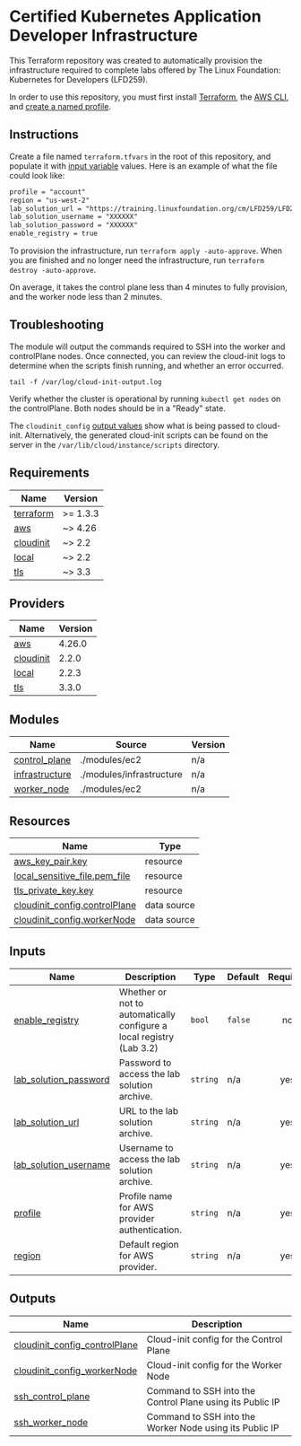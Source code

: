 # Certified Kubernetes Application Developer Infrastructure

This Terraform repository was created to automatically provision the infrastructure required to complete labs offered by The Linux Foundation: Kubernetes for Developers (LFD259). 

In order to use this repository, you must first install [Terraform](https://developer.hashicorp.com/terraform/tutorials/aws-get-started/install-cli), the [AWS CLI](https://docs.aws.amazon.com/cli/latest/userguide/getting-started-install.html), and [create a named profile](https://docs.aws.amazon.com/cli/latest/userguide/cli-configure-quickstart.html#cli-configure-quickstart-profiles).

## Instructions
Create a file named `terraform.tfvars` in the root of this repository, and populate it with [input variable](variables.tf) values.
Here is an example of what the file could look like:
```markdown
profile = "account"
region = "us-west-2"
lab_solution_url = "https://training.linuxfoundation.org/cm/LFD259/LFD259_V2022-11-23_SOLUTIONS.tar.xz"
lab_solution_username = "XXXXXX"
lab_solution_password = "XXXXXX"
enable_registry = true
```

To provision the infrastructure, run `terraform apply -auto-approve`.
When you are finished and no longer need the infrastructure, run `terraform destroy -auto-approve`.

On average, it takes the control plane less than 4 minutes to fully provision, and the worker node less than 2 minutes.

## Troubleshooting
The module will output the commands required to SSH into the worker and controlPlane nodes.
Once connected, you can review the cloud-init logs to determine when the scripts finish running, and whether an error occurred.
```shell
tail -f /var/log/cloud-init-output.log
```

Verify whether the cluster is operational by running `kubectl get nodes` on the controlPlane.
Both nodes should be in a "Ready" state.

The `cloudinit_config` [output values](outputs.tf) show what is being passed to cloud-init.
Alternatively, the generated cloud-init scripts can be found on the server in the `/var/lib/cloud/instance/scripts` directory.

<!-- BEGIN_TF_DOCS -->
## Requirements

| Name                                                                     | Version  |
|--------------------------------------------------------------------------|----------|
| <a name="requirement_terraform"></a> [terraform](#requirement_terraform) | >= 1.3.3 |
| <a name="requirement_aws"></a> [aws](#requirement_aws)                   | ~> 4.26  |
| <a name="requirement_cloudinit"></a> [cloudinit](#requirement_cloudinit) | ~> 2.2   |
| <a name="requirement_local"></a> [local](#requirement_local)             | ~> 2.2   |
| <a name="requirement_tls"></a> [tls](#requirement_tls)                   | ~> 3.3   |

## Providers

| Name                                                               | Version |
|--------------------------------------------------------------------|---------|
| <a name="provider_aws"></a> [aws](#provider_aws)                   | 4.26.0  |
| <a name="provider_cloudinit"></a> [cloudinit](#provider_cloudinit) | 2.2.0   |
| <a name="provider_local"></a> [local](#provider_local)             | 2.2.3   |
| <a name="provider_tls"></a> [tls](#provider_tls)                   | 3.3.0   |

## Modules

| Name                                                                          | Source                   | Version |
|-------------------------------------------------------------------------------|--------------------------|---------|
| <a name="module_control_plane"></a> [control_plane](#module_control_plane)    | ./modules/ec2            | n/a     |
| <a name="module_infrastructure"></a> [infrastructure](#module_infrastructure) | ./modules/infrastructure | n/a     |
| <a name="module_worker_node"></a> [worker_node](#module_worker_node)          | ./modules/ec2            | n/a     |

## Resources

| Name                                                                                                                          | Type        |
|-------------------------------------------------------------------------------------------------------------------------------|-------------|
| [aws_key_pair.key](https://registry.terraform.io/providers/hashicorp/aws/latest/docs/resources/key_pair)                      | resource    |
| [local_sensitive_file.pem_file](https://registry.terraform.io/providers/hashicorp/local/latest/docs/resources/sensitive_file) | resource    |
| [tls_private_key.key](https://registry.terraform.io/providers/hashicorp/tls/latest/docs/resources/private_key)                | resource    |
| [cloudinit_config.controlPlane](https://registry.terraform.io/providers/hashicorp/cloudinit/latest/docs/data-sources/config)  | data source |
| [cloudinit_config.workerNode](https://registry.terraform.io/providers/hashicorp/cloudinit/latest/docs/data-sources/config)    | data source |

## Inputs

| Name                                                                                             | Description                                                          | Type     | Default | Required |
|--------------------------------------------------------------------------------------------------|----------------------------------------------------------------------|----------|---------|:--------:|
| <a name="input_enable_registry"></a> [enable_registry](#input_enable_registry)                   | Whether or not to automatically configure a local registry (Lab 3.2) | `bool`   | `false` |    no    |
| <a name="input_lab_solution_password"></a> [lab_solution_password](#input_lab_solution_password) | Password to access the lab solution archive.                         | `string` | n/a     |   yes    |
| <a name="input_lab_solution_url"></a> [lab_solution_url](#input_lab_solution_url)                | URL to the lab solution archive.                                     | `string` | n/a     |   yes    |
| <a name="input_lab_solution_username"></a> [lab_solution_username](#input_lab_solution_username) | Username to access the lab solution archive.                         | `string` | n/a     |   yes    |
| <a name="input_profile"></a> [profile](#input_profile)                                           | Profile name for AWS provider authentication.                        | `string` | n/a     |   yes    |
| <a name="input_region"></a> [region](#input_region)                                              | Default region for AWS provider.                                     | `string` | n/a     |   yes    |

## Outputs

| Name                                                                                                                       | Description                                               |
|----------------------------------------------------------------------------------------------------------------------------|-----------------------------------------------------------|
| <a name="output_cloudinit_config_controlPlane"></a> [cloudinit_config_controlPlane](#output_cloudinit_config_controlPlane) | Cloud-init config for the Control Plane                   |
| <a name="output_cloudinit_config_workerNode"></a> [cloudinit_config_workerNode](#output_cloudinit_config_workerNode)       | Cloud-init config for the Worker Node                     |
| <a name="output_ssh_control_plane"></a> [ssh_control_plane](#output_ssh_control_plane)                                     | Command to SSH into the Control Plane using its Public IP |
| <a name="output_ssh_worker_node"></a> [ssh_worker_node](#output_ssh_worker_node)                                           | Command to SSH into the Worker Node using its Public IP   |
<!-- END_TF_DOCS -->